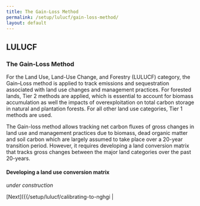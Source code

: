 ```yaml
---
title: The Gain-Loss Method
permalink: /setup/lulucf/gain-loss-method/
layout: default
---
```

## LULUCF
### The Gain-Loss Method

For the Land Use, Land-Use Change, and Forestry (LULUCF) category, the Gain–Loss method is applied to track 
emissions and sequestration associated with land use changes and management practices. For forested lands, 
Tier 2 methods are applied, which is essential to account for biomass accumulation as well the impacts of overexploitation 
on total carbon storage in natural and plantation forests. For all other land use categories, Tier 1 methods are used. 

The Gain-loss method allows tracking net carbon fluxes of gross changes in land use and management practices due to biomass, dead organic matter and 
soil carbon which are largely assumed to take place over a 20-year transition period. However, it requires developing a land conversion matrix that tracks gross changes between the major land categories over the past 20-years.

#### Developing a land use conversion matrix

_under construction_

[Next]({{/setup/lulucf/calibrating-to-nghgi | 
